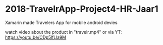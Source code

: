 # 2018-TravelrApp-Project4-HR-Jaar1
Xamarin made Travelers App for mobile android devies

watch video about the product in "travelr.mp4"
or via YT: https://youtu.be/CDp5lfLla9M
